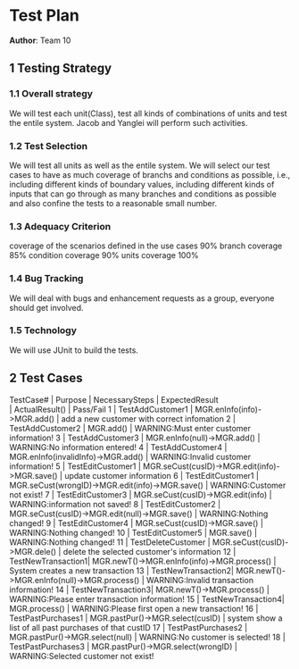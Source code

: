 # Test Plan

**Author**: Team 10

## 1 Testing Strategy

### 1.1 Overall strategy

We will test each unit(Class), test all kinds of combinations of units and test the entile system.
Jacob and Yanglei will perform such activities.

### 1.2 Test Selection

We will test all units as well as the entile system.
We will select our test cases to have as much coverage of branchs and conditions as possible, i.e., including different kinds of boundary values, including different kinds of inputs that can go through as many branches and conditions as possible and also confine the tests to a reasonable small number. 


### 1.3 Adequacy Criterion

coverage of the scenarios defined in the use cases 90%
branch coverage 85%
condition coverage 90%
units coverage 100%

### 1.4 Bug Tracking

We will deal with bugs and enhancement requests as a group, everyone should get involved.

### 1.5 Technology

We will use JUnit to build the tests.

## 2 Test Cases
 
TestCase# | Purpose            | NecessarySteps                                | ExpectedResult         
| ActualResult()       | Pass/Fail
1         | TestAddCustomer1   | MGR.enInfo(info)->MGR.add()                   | add a new customer with correct infomation
2         | TestAddCustomer2   | MGR.add()                                     | WARNING:Must enter customer information!
3         | TestAddCustomer3   | MGR.enInfo(null)->MGR.add()                   | WARNING:No information entered!
4         | TestAddCustomer4   | MGR.enInfo(invalidInfo)->MGR.add()            | WARNING:Invalid customer information!
5         | TestEditCustomer1  | MGR.seCust(cusID)->MGR.edit(info)->MGR.save() | update customer information
6         | TestEditCustomer1  | MGR.seCust(wrongID)->MGR.edit(info)->MGR.save() | WARNING:Customer not exist!
7         | TestEditCustomer3  | MGR.seCust(cusID)->MGR.edit(info)             | WARNING:information not saved!
8         | TestEditCustomer2  | MGR.seCust(cusID)->MGR.edit(null)->MGR.save() | WARNING:Nothing changed!
9         | TestEditCustomer4  | MGR.seCust(cusID)->MGR.save()                 | WARNING:Nothing changed!
10        | TestEditCustomer5  | MGR.save()                                    | WARNING:Nothing changed!
11        | TestDeleteCustomer | MGR.seCust(cusID)->MGR.dele()                 | delete the selected customer's information
12        | TestNewTransaction1| MGR.newT()->MGR.enInfo(info)->MGR.process()   | System creates a new transaction
13        | TestNewTransaction2| MGR.newT()->MGR.enInfo(null)->MGR.process()   | WARNING:Invalid transaction information!
14        | TestNewTransaction3| MGR.newT()->MGR.process()                     | WARNING:Please enter transaction information!
15        | TestNewTransaction4| MGR.process()                                 | WARNING:Please first open a new transaction!
16        | TestPastPurchases1 | MGR.pastPur()->MGR.select(cusID)              | system show a list of all past purchases of that custID
17        | TestPastPurchases2 | MGR.pastPur()->MGR.select(null)               | WARNING:No customer is selected!
18        | TestPastPurchases3 | MGR.pastPur()->MGR.select(wrongID)            | WARNING:Selected customer not exist!
